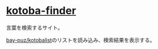 # [kotoba-finder](https://bay-puz.github.io/kotoba-finder/])

言葉を検索するサイト。

[bay-puz/kotobalist](https://github.com/bay-puz/kotobalist)のリストを読み込み、検索結果を表示する。